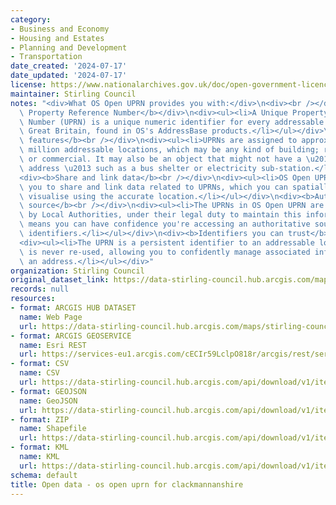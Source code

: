 ```yaml
---
category:
- Business and Economy
- Housing and Estates
- Planning and Development
- Transportation
date_created: '2024-07-17'
date_updated: '2024-07-17'
license: https://www.nationalarchives.gov.uk/doc/open-government-licence/version/3/
maintainer: Stirling Council
notes: "<div>What OS Open UPRN provides you with:</div>\n<div><br /></div>\n<div><b>Unique\
  \ Property Reference Number</b></div>\n<div><ul><li>A Unique Property Reference\
  \ Number (UPRN) is a unique numeric identifier for every addressable location in\
  \ Great Britain, found in OS's AddressBase products.</li></ul></div>\n<div><b>Addressable\
  \ features</b><br /></div>\n<div><ul><li>UPRNs are assigned to approximately 40\
  \ million addressable locations, which may be any kind of building; residential\
  \ or commercial. It may also be an object that might not have a \u2018postal \u2019\
  \ address \u2013 such as a bus shelter or electricity sub-station.</li></ul></div>\n\
  <div><b>Share and link data</b><br /></div>\n<div><ul><li>OS Open UPRN will enable\
  \ you to share and link data related to UPRNs, which you can spatially analyse and\
  \ visualise using the accurate location.</li></ul></div>\n<div><b>Authoritative\
  \ source</b><br /></div>\n<div><ul><li>The UPRNs in OS Open UPRN are primarily allocated\
  \ by Local Authorities, under their legal duty to maintain this information. This\
  \ means you can have confidence you're accessing an authoritative source of these\
  \ identifiers.</li></ul></div>\n<div><b>Identifiers you can trust</b><br /></div>\n\
  <div><ul><li>The UPRN is a persistent identifier to an addressable location that\
  \ is never re-used, allowing you to confidently manage associated information to\
  \ an address.</li></ul></div>"
organization: Stirling Council
original_dataset_link: https://data-stirling-council.hub.arcgis.com/maps/stirling-council::open-data-os-open-uprn-for-clackmannanshire
records: null
resources:
- format: ARCGIS HUB DATASET
  name: Web Page
  url: https://data-stirling-council.hub.arcgis.com/maps/stirling-council::open-data-os-open-uprn-for-clackmannanshire
- format: ARCGIS GEOSERVICE
  name: Esri REST
  url: https://services-eu1.arcgis.com/cECIr59LclpO818r/arcgis/rest/services/open_data_os_openuprn_clacks/FeatureServer/0
- format: CSV
  name: CSV
  url: https://data-stirling-council.hub.arcgis.com/api/download/v1/items/ecf0d6a30d424d39ac1abbdb05332e32/csv?layers=0
- format: GEOJSON
  name: GeoJSON
  url: https://data-stirling-council.hub.arcgis.com/api/download/v1/items/ecf0d6a30d424d39ac1abbdb05332e32/geojson?layers=0
- format: ZIP
  name: Shapefile
  url: https://data-stirling-council.hub.arcgis.com/api/download/v1/items/ecf0d6a30d424d39ac1abbdb05332e32/shapefile?layers=0
- format: KML
  name: KML
  url: https://data-stirling-council.hub.arcgis.com/api/download/v1/items/ecf0d6a30d424d39ac1abbdb05332e32/kml?layers=0
schema: default
title: Open data - os open uprn for clackmannanshire
---
```

